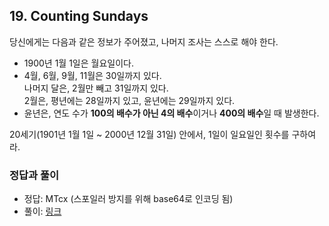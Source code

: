 ## 19. Counting Sundays

당신에게는 다음과 같은 정보가 주어졌고, 나머지 조사는 스스로 해야 한다.

* 1900년 1월 1일은 월요일이다.
* 4월, 6월, 9월, 11월은 30일까지 있다.<br>
  나머지 달은, 2월만 빼고 31일까지 있다.<br>
  2월은, 평년에는 28일까지 있고, 윤년에는 29일까지 있다.
* 윤년은, 연도 수가 **100의 배수가 아닌 4의 배수**이거나 **400의 배수**일 때 발생한다.

20세기(1901년 1월 1일 ~ 2000년 12월 31일) 안에서, 1일이 일요일인 횟수를 구하여라.

### 정답과 풀이

* 정답: MTcx (스포일러 방지를 위해 base64로 인코딩 됨)
* 풀이: [링크](./explanation.md)

